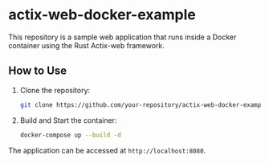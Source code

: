 # actix-web-docker-example

This repository is a sample web application that runs inside a Docker container using the Rust Actix-web framework.

## How to Use

1. Clone the repository:

   ```sh
   git clone https://github.com/your-repository/actix-web-docker-example.git
   ```

2. Build and Start the container:

   ```sh
   docker-compose up --build -d
   ```

The application can be accessed at `http://localhost:8080`.
